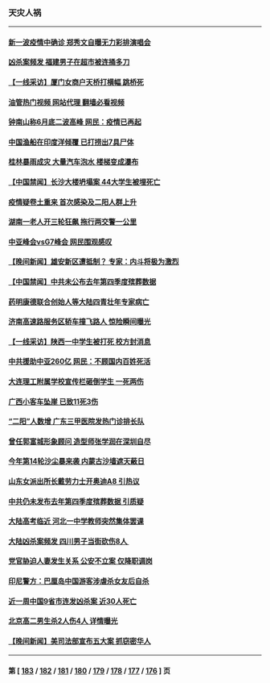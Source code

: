 ### 天灾人祸
---
#### [新一波疫情中确诊 郑秀文自曝无力彩排演唱会](../../pages/ncid280/n14002115.md?05231645) 
#### [凶杀案频发 福建男子在超市被连捅多刀](../../pages/ncid280/n14002076.md?05231645) 
#### [【一线采访】厦门女商户天桥打横幅 跳桥死](../../pages/ncid280/n14002033.md?05231645) 
#### [油管热门视频 网站代理 翻墙必看视频](http://138.2.39.72:81/youtube.html?epic-marker?05231645)
#### [钟南山称6月底二波高峰 网民：疫情已再起](../../pages/ncid280/n14001802.md?05231645) 
#### [中国渔船在印度洋倾覆 已打捞出7具尸体](../../pages/ncid280/n14001860.md?05231645) 
#### [桂林暴雨成灾 大量汽车泡水 楼梯变成瀑布](../../pages/ncid280/n14001765.md?05231645) 
#### [【中国禁闻】长沙大楼坍塌案 44大学生被埋死亡](../../pages/ncid280/n14001782.md?05231645) 
#### [疫情疑卷土重来 首次感染及二阳人群上升](../../pages/ncid280/n14001168.md?05231645) 
#### [湖南一老人开三轮狂飙 拖行两交警一公里](../../pages/ncid280/n14000929.md?05231645) 
#### [中亚峰会vsG7峰会 网民围观感叹](../../pages/ncid280/n14000885.md?05231645) 
#### [【晚间新闻】雄安新区遭抵制？ 专家：内斗将极为激烈](../../pages/ncid280/n14000812.md?05231645) 
#### [【中国禁闻】中共未公布去年第四季度殡葬数据](../../pages/ncid280/n14000520.md?05231645) 
#### [药明康德联合创始人等大陆四青壮年专家病亡](../../pages/ncid280/n14000732.md?05231645) 
#### [济南高速路服务区轿车撞飞路人 惊险瞬间曝光](../../pages/ncid280/n14000495.md?05231645) 
#### [【一线采访】陕西一中学生被打死 校方封消息](../../pages/ncid280/n14000472.md?05231645) 
#### [中共援助中亚260亿 网民：不顾国内百姓死活](../../pages/ncid280/n14000310.md?05231645) 
#### [大连理工附属学校宣传栏砸倒学生 一死两伤](../../pages/ncid280/n14000284.md?05231645) 
#### [广西小客车坠崖 已致11死3伤](../../pages/ncid280/n14000227.md?05231645) 
#### [“二阳”人数增 广东三甲医院发热门诊排长队](../../pages/ncid280/n14000090.md?05231645) 
#### [曾任郭富城形象顾问 造型师张学润在深圳自尽](../../pages/ncid280/n13999934.md?05231645) 
#### [今年第14轮沙尘暴来袭 内蒙古沙墙遮天蔽日](../../pages/ncid280/n13999855.md?05231645) 
#### [山东女派出所长戴劳力士开奥迪A8 引热议](../../pages/ncid280/n13999520.md?05231645) 
#### [中共仍未发布去年第四季度殡葬数据 引质疑](../../pages/ncid280/n13999583.md?05231645) 
#### [大陆高考临近 河北一中学教师突然集体罢课](../../pages/ncid280/n13999584.md?05231645) 
#### [大陆凶杀案频发 四川男子当街砍伤8人 ](../../pages/ncid280/n13999528.md?05231645) 
#### [党官胁迫人妻发生关系 公安不立案 仅降职调岗](../../pages/ncid280/n13998808.md?05231645) 
#### [印尼警方：巴厘岛中国游客涉虐杀女友后自杀](../../pages/ncid280/n13998995.md?05231645) 
#### [近一周中国9省市连发凶杀案 近30人死亡](../../pages/ncid280/n13998998.md?05231645) 
#### [北京高二男生杀2人伤4人 详情曝光](../../pages/ncid280/n13998828.md?05231645) 
#### [【晚间新闻】美司法部宣布五大案 抓窃密华人](../../pages/ncid280/n13998792.md?05231645) 

---
#### 第 [ [183](./183.md?05231645) / [182](./182.md?05231645) / [181](./181.md?05231645) / [180](./180.md?05231645) / [179](./179.md?05231645) / [178](./178.md?05231645) / [177](./177.md?05231645) / [176](./176.md?05231645) ] 页
